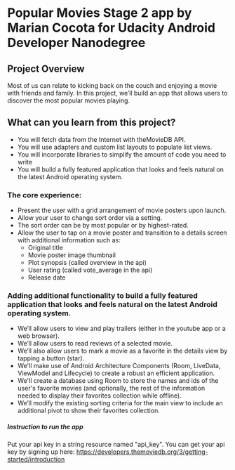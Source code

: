 # Popular Movies Stage 2 app by Marian Cocota for Udacity Android Developer Nanodegree

## Project Overview
Most of us can relate to kicking back on the couch and enjoying a movie with friends and family. 
In this project, we’ll build an app that allows users to discover the most popular movies playing.
## What can you learn from this project?
- You will fetch data from the Internet with theMovieDB API.
- You will use adapters and custom list layouts to populate list views.
- You will incorporate libraries to simplify the amount of code you need to write
- You will build a fully featured application that looks and feels natural on the latest Android operating system.
### The core experience:
   - Present the user with a grid arrangement of movie posters upon launch.
   - Allow your user to change sort order via a setting.
   - The sort order can be by most popular or by highest-rated.
   - Allow the user to tap on a movie poster and transition to a details screen with additional information such as:
     - Original title
     - Movie poster image thumbnail
     - Plot synopsis (called overview in the api)
     - User rating (called vote_average in the api)
     - Release date
### Adding additional functionality to build a fully featured application that looks and feels natural on the latest Android operating system.
  - We’ll allow users to view and play trailers (either in the youtube app or a web browser).
  - We’ll allow users to read reviews of a selected movie.
  - We’ll also allow users to mark a movie as a favorite in the details view by tapping a button (star).
 -  We'll make use of Android Architecture Components (Room, LiveData, ViewModel and Lifecycle) to create a robust an efficient application.
 -  We'll create a database using Room to store the names and ids of the user's favorite movies (and optionally, the rest of the information needed to display their favorites collection while offline).
-  We’ll modify the existing sorting criteria for the main view to include an additional pivot to show their favorites collection.
##### Instruction to run the app
Put your api key in a string resource named "api_key".
You can get your api key by signing up here: https://developers.themoviedb.org/3/getting-started/introduction